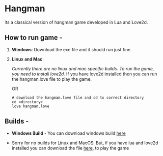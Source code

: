 # Hangman

Its a classical version of hangman game developed in Lua and Love2d.

## How to run game -

1. **Windows**: Download the exe file and it should run just fine.
2. **Linux and Mac**: 

    *Currently there are no linux and mac specific builds. To run the game, you need to install love2d.* 
    If you have love2d installed then you can run the hangman.love file to play the game. 

    OR

    ```
    # download the hangman.love file and cd to correct directory
    cd <directory>
    love hangman.love
    ```



## Builds - 

- **Windows Build** - You can download windows build [here](/builds/hangman-windows.exe?raw=true)

- Sorry for no builds for Linux and MacOS. But, if you have lua and love2d installed you can download the file [here](https://github.com/kaustubh-2406/lua-hangman/blob/main/builds/hangman.love), to play the game